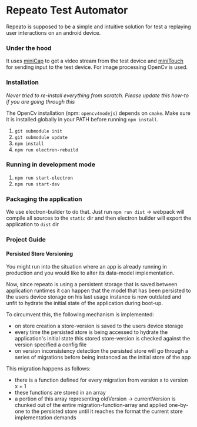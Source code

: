 # Repeato Test Automator

Repeato is supposed to be a simple and intuitive solution for test a replaying user interactions on an android device.

### Under the hood

It uses [miniCap](https://github.com/openstf/minicap/) to get a video stream from the test device and [miniTouch](https://github.com/openstf/minitouch) for sending input to the test device.
For image processing OpenCv is used.

### Installation

_Never tried to re-install everything from scratch. Please update this how-to if you are going through this_

The OpenCv installation (npm: `opencv4nodejs`) depends on `cmake`. Make sure it is installed globally in your PATH before running `npm install`.

1. `git submodule init`
2. `git submodule update`
3. `npm install`
4. `npm run electron-rebuild`

### Running in development mode

1. `npm run start-electron`
2. `npm run start-dev`

### Packaging the application

We use electron-builder to do that. Just run
`npm run dist` -> webpack will compile all sources to the `static` dir and then electron builder will export the application to `dist` dir

### Project Guide

#### Persisted Store Versioning

You might run into the situation where an app is already running in production and you would like to alter its data-model implementation.

Now, since repeato is using a persistent storage that is saved between application runtimes it can happen that the model that has been persisted to the users device storage on his last usage instance is now outdated and unfit to hydrate the initial state of the application during boot-up.

To circumvent this, the following mechanism is implemented:

- on store creation a store-version is saved to the users device storage
- every time the persisted store is being accessed to hydrate the application's initial state this stored store-version is checked against the version specified a config file
- on version inconsistency detection the persisted store will go through a series of migrations before being instanced as the initial store of the app

This migration happens as follows:

- there is a function defined for every migration from version x to version x + 1
- these functions are stored in an array
- a portion of this array representing oldVersion -> currentVersion is chunked out of the entire migration-function-array and applied one-by-one to the persisted store until it reaches the format the current store implementation demands
